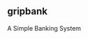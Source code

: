 




gripbank
------------------------------------------------------------------------
A Simple Banking System